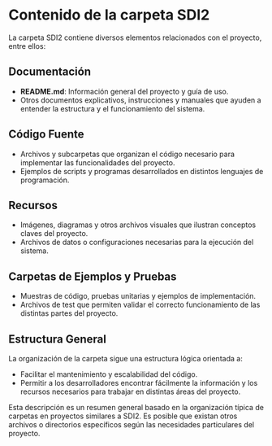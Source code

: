 # Contenido de la carpeta SDI2

La carpeta SDI2 contiene diversos elementos relacionados con el proyecto, entre ellos:

## Documentación
- **README.md**: Información general del proyecto y guía de uso.
- Otros documentos explicativos, instrucciones y manuales que ayuden a entender la estructura y el funcionamiento del sistema.

## Código Fuente
- Archivos y subcarpetas que organizan el código necesario para implementar las funcionalidades del proyecto.
- Ejemplos de scripts y programas desarrollados en distintos lenguajes de programación.

## Recursos
- Imágenes, diagramas y otros archivos visuales que ilustran conceptos claves del proyecto.
- Archivos de datos o configuraciones necesarias para la ejecución del sistema.

## Carpetas de Ejemplos y Pruebas
- Muestras de código, pruebas unitarias y ejemplos de implementación.
- Archivos de test que permiten validar el correcto funcionamiento de las distintas partes del proyecto.

## Estructura General
La organización de la carpeta sigue una estructura lógica orientada a:
- Facilitar el mantenimiento y escalabilidad del código.
- Permitir a los desarrolladores encontrar fácilmente la información y los recursos necesarios para trabajar en distintas áreas del proyecto.

Esta descripción es un resumen general basado en la organización típica de carpetas en proyectos similares a SDI2. Es posible que existan otros archivos o directorios específicos según las necesidades particulares del proyecto.